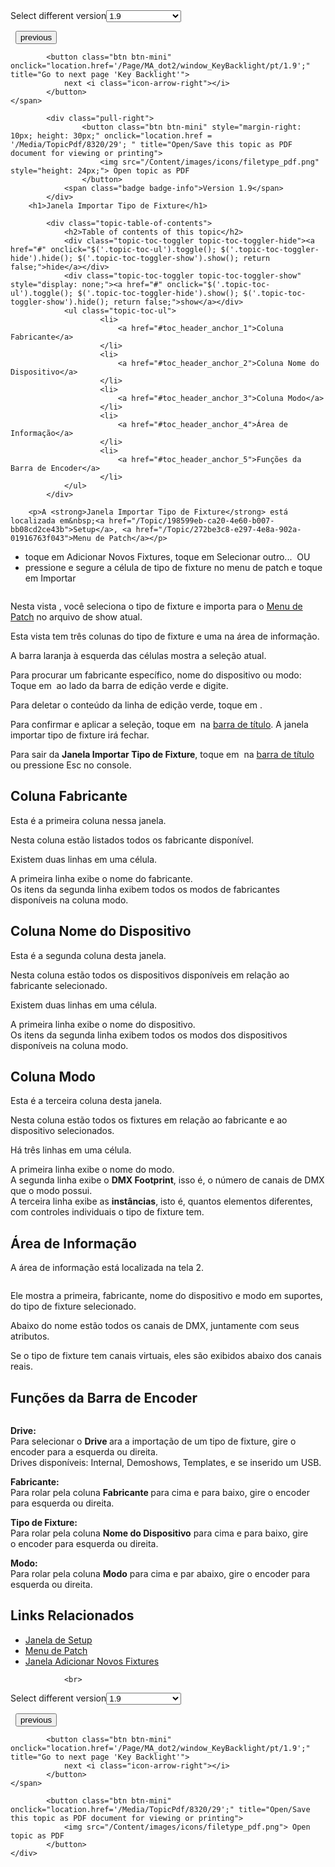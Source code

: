 
<div class="topic-navigation">

<div class="pull-right">
	<span class="pull-left">


<div class="pull-left">
<form action="/Topic/SetCurrentVersionNumber" class="form-inline" id="frmTagSelector" method="post">	<span class="form-mini">
		<div class="input-prepend"><span class="add-on">Select different version</span><select autocomplete="off" id="versionNumberId" name="versionNumberId" onchange="$(this).closest('#frmTagSelector').submit();" style="width: 120px;"><option value="">- latest -</option>
<option value="3">1.1</option>
<option value="7">1.2</option>
<option value="12">1.3</option>
<option value="16">1.5</option>
<option selected="selected" value="29">1.9</option>
</select></div>
		<input data-val="true" data-val-number="The field Int32 must be a number." data-val-required="The Int32 field is required." id="ProductId" name="ProductId" type="hidden" value="7">
		<input id="CurrentGuid" name="CurrentGuid" type="hidden" value="a924561a-b1eb-4661-aa5f-99867413e4ea">
	</span>
</form></div>&nbsp;	</span>
	<span class="pull-right" style="white-space: nowrap;">
			<button class="btn btn-mini" onclick="location.href='/Page/MA_dot2/ViewItem_Help/pt/1.9'; " title="Go to previous page 'Help'">
				<i class="icon-arrow-left"></i> previous
			</button>

			<button class="btn btn-mini" onclick="location.href='/Page/MA_dot2/window_KeyBacklight/pt/1.9';" title="Go to next page 'Key Backlight'">
				next <i class="icon-arrow-right"></i> 
			</button>
	</span>
</div>
<div class="clear-fix" style="margin-bottom: 10px"></div>
</div>

		
			<div class="pull-right">
					<button class="btn btn-mini" style="margin-right: 10px; height: 30px;" onclick="location.href = '/Media/TopicPdf/8320/29'; " title="Open/Save this topic as PDF document for viewing or printing">
						<img src="/Content/images/icons/filetype_pdf.png" style="height: 24px;"> Open topic as PDF
					</button>
				<span class="badge badge-info">Version 1.9</span>
			</div>
		<h1>Janela Importar Tipo de Fixture</h1>

			<div class="topic-table-of-contents">
				<h2>Table of contents of this topic</h2>
				<div class="topic-toc-toggler topic-toc-toggler-hide"><a href="#" onclick="$('.topic-toc-ul').toggle(); $('.topic-toc-toggler-hide').hide(); $('.topic-toc-toggler-show').show(); return false;">hide</a></div>
				<div class="topic-toc-toggler topic-toc-toggler-show" style="display: none;"><a href="#" onclick="$('.topic-toc-ul').toggle(); $('.topic-toc-toggler-hide').show(); $('.topic-toc-toggler-show').hide(); return false;">show</a></div>
				<ul class="topic-toc-ul">
						<li>
							<a href="#toc_header_anchor_1">Coluna Fabricante</a>
						</li>
						<li>
							<a href="#toc_header_anchor_2">Coluna Nome do Dispositivo</a>
						</li>
						<li>
							<a href="#toc_header_anchor_3">Coluna Modo</a>
						</li>
						<li>
							<a href="#toc_header_anchor_4">Área de Informação</a>
						</li>
						<li>
							<a href="#toc_header_anchor_5">Funções da Barra de Encoder</a>
						</li>
				</ul>
			</div>

		<p>A <strong>Janela Importar Tipo de Fixture</strong>​ está localizada em&nbsp;<a href="/Topic/198599eb-ca20-4e60-b007-bb08cd2ce43b">Setup</a>, <a href="/Topic/272be3c8-e297-4e8a-902a-01916763f043">Menu de Patch</a></p>

<ul>
	<li>toque em&nbsp;<span class="softkey">Adicionar Novos Fixtures</span>, toque em&nbsp;<span class="softkey">Selecionar outro...</span>&nbsp; OU</li>
	<li>pressione e segure a célula de tipo de fixture&nbsp;no menu de patch&nbsp;e toque em&nbsp;<span class="softkey">Importar</span></li>
</ul>

<p><span class="image_gray_border"><img alt="" src="/Media/Image/Dot2_ViewsandWindows_ImportFixtureTypeWindow01_1-0.PNG"></span></p>

<p>Nesta vista , você seleciona o tipo de fixture e importa para o&nbsp;<a href="/Topic/272be3c8-e297-4e8a-902a-01916763f043">Menu de Patch</a>&nbsp;no arquivo de show atual.</p>

<p>Esta vista tem três colunas do tipo de fixture e uma na área de informação.&nbsp;</p>

<p>A barra laranja à esquerda das células mostra a seleção atual.&nbsp;</p>

<p>Para procurar um fabricante específico, nome do dispositivo ou modo: Toque em&nbsp;<img alt="" src="/Media/Image/Dot2_ViewsandWindows_ImportFixtureType01_1-0.PNG">&nbsp;ao lado da barra de edição verde e digite.</p>

<p>Para deletar o conteúdo da linha de edição verde, toque em&nbsp;<img alt="" src="/Media/Image/Dot2_ViewsandWindows_CalculatorView01_1-0.PNG">.</p>

<p>Para confirmar e aplicar a seleção, toque em&nbsp;<img alt="" src="/Media/Image/Dot2_ViewsandWindows_ControlElements_TitleBar13_1-0.PNG">&nbsp;na&nbsp;<a href="/Topic/a9e3dcd7-1fb1-4dab-8e42-03f9e0de3e99">barra de título</a>. A janela importar tipo de fixture irá fechar.</p>

<p>Para sair da <strong>Janela Importar Tipo de Fixture</strong>, toque em&nbsp;<img alt="" src="/Media/Image/Dot2_ViewsandWindows_ControlElements_TitleBar14_1-0.PNG">&nbsp;na&nbsp;<a href="/Topic/a9e3dcd7-1fb1-4dab-8e42-03f9e0de3e99">barra de título</a> ou&nbsp;pressione&nbsp;<span class="hardkey">Esc</span>&nbsp;no&nbsp;console.</p>

<a name="toc_header_anchor_1" id="toc_header_anchor_1" class="topic-toc-item"></a><h2>Coluna Fabricante</h2>

<p>Esta é a primeira coluna nessa janela.&nbsp;</p>

<p>Nesta coluna estão listados todos os fabricante disponível.&nbsp;</p>

<p>Existem duas linhas em uma célula.&nbsp;</p>

<p>A primeira linha exibe o nome do fabricante.&nbsp;<br>
Os itens da segunda linha exibem todos os modos de fabricantes disponíveis na coluna modo.</p>

<a name="toc_header_anchor_2" id="toc_header_anchor_2" class="topic-toc-item"></a><h2>Coluna Nome do Dispositivo</h2>

<p>Esta é a segunda coluna desta janela.&nbsp;</p>

<p>Nesta coluna estão todos os dispositivos disponíveis em relação ao fabricante selecionado.&nbsp;</p>

<p>Existem duas linhas em uma célula.&nbsp;</p>

<p>A primeira linha exibe o nome do dispositivo.&nbsp;<br>
Os itens da segunda linha exibem todos os modos dos dispositivos disponíveis na coluna modo.</p>

<a name="toc_header_anchor_3" id="toc_header_anchor_3" class="topic-toc-item"></a><h2>Coluna Modo</h2>

<p>Esta é a terceira coluna desta janela.&nbsp;</p>

<p>Nesta coluna estão todos os fixtures em relação ao fabricante e ao dispositivo selecionados.&nbsp;</p>

<p>Há três linhas em uma célula.&nbsp;</p>

<p>A primeira linha exibe o nome do modo.&nbsp;<br>
A segunda linha exibe o <strong>DMX Footprint</strong>, isso é, o número de canais de DMX que o modo possui.&nbsp;<br>
A terceira linha exibe as <strong>instâncias</strong>, isto é, quantos elementos diferentes, com controles individuais o tipo de fixture tem.</p>

<a name="toc_header_anchor_4" id="toc_header_anchor_4" class="topic-toc-item"></a><h2>Área de Informação</h2>

<p>A área de informação está localizada na tela 2.</p>

<p><span class="image_gray_border"><img alt="" src="/Media/Image/Dot2_ViewsandWindows_ImportFixtureTypeWindow03_1-0.PNG"></span></p>

<p>Ele mostra a primeira, fabricante, nome do dispositivo e modo em suportes, do tipo de fixture selecionado.&nbsp;</p>

<p>Abaixo do nome estão todos os canais de DMX, juntamente com seus atributos.&nbsp;</p>

<p>Se o tipo de fixture tem canais virtuais, eles são exibidos abaixo dos canais reais.</p>

<a name="toc_header_anchor_5" id="toc_header_anchor_5" class="topic-toc-item"></a><h2>Funções da Barra de Encoder</h2>

<p><img alt="" src="/Media/Image/Dot2_ViewsandWindows_ImportFixtureTypeWindow02_1-0.PNG"></p>

<p><strong>Drive:</strong><br>
Para selecionar o <strong>Drive </strong>ara a importação de um tipo de fixture, gire o encoder para a esquerda ou direita.<br>
Drives disponíveis:&nbsp;Internal, Demoshows, Templates, e se inserido um USB.</p>

<p><strong>Fabricante:</strong><br>
Para rolar pela coluna&nbsp;<strong>Fabricante&nbsp;</strong>para cima e para baixo, gire o encoder para esquerda ou direita.</p>

<p><strong>Tipo de Fixture:</strong><br>
Para rolar pela coluna <strong>Nome do Dispositivo</strong> para cima e para baixo, gire o&nbsp;encoder&nbsp;para esquerda ou direita.</p>

<p><strong>Modo:</strong><br>
Para rolar pela coluna <strong>Modo</strong> para cima e par abaixo, gire o&nbsp;encoder&nbsp;para esquerda ou direita.</p>

<a name="toc_header_anchor_6" id="toc_header_anchor_6" class="topic-toc-item"></a><h2>Links Relacionados</h2>

<ul>
	<li><a href="/Topic/198599eb-ca20-4e60-b007-bb08cd2ce43b">Janela de Setup</a></li>
	<li><a href="/Topic/272be3c8-e297-4e8a-902a-01916763f043">Menu de Patch</a></li>
	<li><a href="/Topic/dce789eb-89d8-49f1-aedc-bd9fbd45afa0">Janela Adicionar Novos Fixtures</a></li>
</ul>


				<br>
<div class="topic-navigation">

<div class="pull-right">
	<span class="pull-left">


<div class="pull-left">
<form action="/Topic/SetCurrentVersionNumber" class="form-inline" id="frmTagSelector" method="post">	<span class="form-mini">
		<div class="input-prepend"><span class="add-on">Select different version</span><select autocomplete="off" id="versionNumberId" name="versionNumberId" onchange="$(this).closest('#frmTagSelector').submit();" style="width: 120px;"><option value="">- latest -</option>
<option value="3">1.1</option>
<option value="7">1.2</option>
<option value="12">1.3</option>
<option value="16">1.5</option>
<option selected="selected" value="29">1.9</option>
</select></div>
		<input data-val="true" data-val-number="The field Int32 must be a number." data-val-required="The Int32 field is required." id="ProductId" name="ProductId" type="hidden" value="7">
		<input id="CurrentGuid" name="CurrentGuid" type="hidden" value="a924561a-b1eb-4661-aa5f-99867413e4ea">
	</span>
</form></div>&nbsp;	</span>
	<span class="pull-right" style="white-space: nowrap;">
			<button class="btn btn-mini" onclick="location.href='/Page/MA_dot2/ViewItem_Help/pt/1.9'; " title="Go to previous page 'Help'">
				<i class="icon-arrow-left"></i> previous
			</button>

			<button class="btn btn-mini" onclick="location.href='/Page/MA_dot2/window_KeyBacklight/pt/1.9';" title="Go to next page 'Key Backlight'">
				next <i class="icon-arrow-right"></i> 
			</button>
	</span>
</div>
	<div class="clear-fix"></div>
	<div class="pull-right">
	
			<button class="btn btn-mini" onclick="location.href='/Media/TopicPdf/8320/29';" title="Open/Save this topic as PDF document for viewing or printing">
				<img src="/Content/images/icons/filetype_pdf.png"> Open topic as PDF
			</button>
	</div>
<div class="clear-fix" style="margin-bottom: 10px"></div>
</div>

	